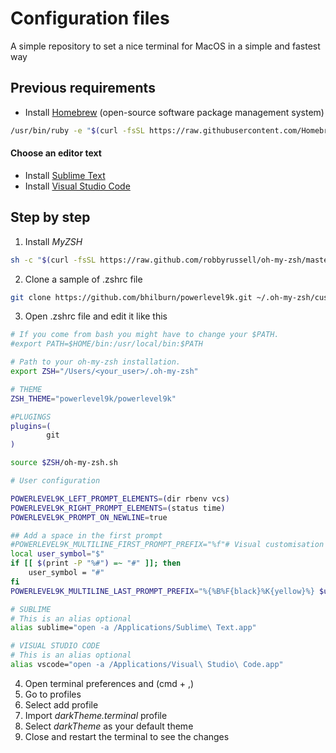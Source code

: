 # Configuration files

A simple repository to set a nice terminal for MacOS in a simple and fastest way

## Previous requirements

+ Install [Homebrew](https://brew.sh/) (open-source software package management system)
```sh
/usr/bin/ruby -e "$(curl -fsSL https://raw.githubusercontent.com/Homebrew/install/master/install)"
```

#### Choose an editor text 

+ Install [Sublime Text](https://www.sublimetext.com/3)
+ Install [Visual Studio Code](https://code.visualstudio.com)

## Step by step

1. Install _MyZSH_
```sh
sh -c "$(curl -fsSL https://raw.github.com/robbyrussell/oh-my-zsh/master/tools/install.sh)"
```
2. Clone a sample of .zshrc file 
```sh
git clone https://github.com/bhilburn/powerlevel9k.git ~/.oh-my-zsh/custom/themes/powerlevel9k
```
3. Open .zshrc file and edit it like this
```sh
# If you come from bash you might have to change your $PATH.
#export PATH=$HOME/bin:/usr/local/bin:$PATH

# Path to your oh-my-zsh installation.
export ZSH="/Users/<your_user>/.oh-my-zsh"

# THEME
ZSH_THEME="powerlevel9k/powerlevel9k"

#PLUGINGS
plugins=(
        git
)

source $ZSH/oh-my-zsh.sh

# User configuration

POWERLEVEL9K_LEFT_PROMPT_ELEMENTS=(dir rbenv vcs)
POWERLEVEL9K_RIGHT_PROMPT_ELEMENTS=(status time)
POWERLEVEL9K_PROMPT_ON_NEWLINE=true

## Add a space in the first prompt
#POWERLEVEL9K_MULTILINE_FIRST_PROMPT_PREFIX="%f"# Visual customisation of the second prompt line
local user_symbol="$"
if [[ $(print -P "%#") =~ "#" ]]; then
    user_symbol = "#"
fi
POWERLEVEL9K_MULTILINE_LAST_PROMPT_PREFIX="%{%B%F{black}%K{yellow}%} $user_symbol%{%b%f%k%F{yellow}%} %{%f%}"

# SUBLIME
# This is an alias optional
alias sublime="open -a /Applications/Sublime\ Text.app"

# VISUAL STUDIO CODE
# This is an alias optional
alias vscode="open -a /Applications/Visual\ Studio\ Code.app"
```

4. Open terminal preferences and (cmd + ,)
5. Go to profiles
6. Select add profile
7. Import _darkTheme.terminal_ profile
8. Select _darkTheme_ as your default theme
9. Close and restart the terminal to see the changes
